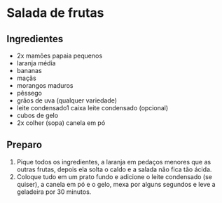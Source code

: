 # Salada de frutas

## Ingredientes

- 2x mamões papaia pequenos
- laranja média
- bananas
- maçãs
- morangos maduros
- pêssego
- grãos de uva (qualquer variedade)
- leite condensado1 caixa leite condensado (opcional)
- cubos de gelo
- 2x colher (sopa) canela em pó 
 
## Preparo

1. Pique todos os ingredientes, a laranja em pedaços menores que as outras frutas, depois ela solta o caldo e a salada não fica tão ácida.
2. Coloque tudo em um prato fundo e adicione o leite condensado (se quiser), a canela em pó e o gelo, mexa por alguns segundos e leve a geladeira por 30 minutos.
